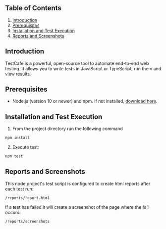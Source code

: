 ## Table of Contents

1. [Introduction](#introduction)
2. [Prerequisites](#prerequisites)
3. [Installation and Test Execution](#installation-and-test-execution)
4. [Reports and Screenshots](#reports-and-screenshots)


## Introduction

TestCafe is a powerful, open-source tool to automate end-to-end web testing. It allows you to write tests in JavaScript or TypeScript, run them and view results.

## Prerequisites

- Node.js (version 10 or newer) and npm. If not installed, [download here](https://nodejs.org/).

## Installation and Test Execution

1. From the project directory run the following command

```bash
npm install
```

2. Execute test:

```bash
npm test
```

## Reports and Screenshots

This node project's test script is configured to create html reports after each test run: 

`/reports/report.html`

If a test has failed it will create a screenshot of the page where the fail occurs:

`/reports/screenshots`